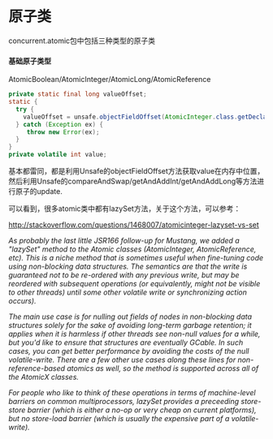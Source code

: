 # 原子类

concurrent.atomic包中包括三种类型的原子类
#### 基础原子类型
AtomicBoolean/AtomicInteger/AtomicLong/AtomicReference

```java
private static final long valueOffset;
static { 
  try {  
    valueOffset = unsafe.objectFieldOffset(AtomicInteger.class.getDeclaredField("value"));
  } catch (Exception ex) { 
     throw new Error(ex); 
  }
}
private volatile int value;

```

基本都雷同，都是利用Unsafe的objectFieldOffset方法获取value在内存中位置，然后利用Unsafe的compareAndSwap/getAndAddInt/getAndAddLong等方法进行原子的update.

可以看到，很多atomic类中都有lazySet方法，关于这个方法，可以参考：

http://stackoverflow.com/questions/1468007/atomicinteger-lazyset-vs-set

_As probably the last little JSR166 follow-up for Mustang, we added a "lazySet" method to the Atomic classes \(AtomicInteger, AtomicReference, etc\). This is a niche method that is sometimes useful when fine-tuning code using non-blocking data structures. The semantics are that the write is guaranteed not to be re-ordered with any previous write, but may be reordered with subsequent operations \(or equivalently, might not be visible to other threads\) until some other volatile write or synchronizing action occurs\)._

_The main use case is for nulling out fields of nodes in non-blocking data structures solely for the sake of avoiding long-term garbage retention; it applies when it is harmless if other threads see non-null values for a while, but you'd like to ensure that structures are eventually GCable. In such cases, you can get better performance by avoiding the costs of the null volatile-write. There are a few other use cases along these lines for non-reference-based atomics as well, so the method is supported across all of the AtomicX classes._

_For people who like to think of these operations in terms of machine-level barriers on common multiprocessors, lazySet provides a preceeding store-store barrier \(which is either a no-op or very cheap on current platforms\), but no store-load barrier \(which is usually the expensive part of a volatile-write\)._














